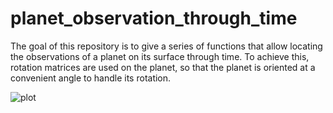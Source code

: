 # planet_observation_through_time
The goal of this repository is to give a series of functions that allow locating the observations of a planet on its surface through time. To achieve this, rotation matrices are used on the planet, so that the planet is oriented at a convenient angle to handle its rotation.

![plot](C:\Users\shermosilla\Desktop\trabajos\8_semestre\Saturn_atm\Photos\SatrunoRotado.jpg)
